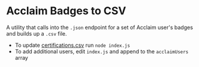 # Acclaim Badges to CSV

A utility that calls into the `.json` endpoint for a set of Acclaim user's badges and builds up a `.csv` file.

* To update [certifications.csv](certifications.csv) run `node index.js`
* To add additional users, edit `index.js` and append to the `acclaimUsers` array

